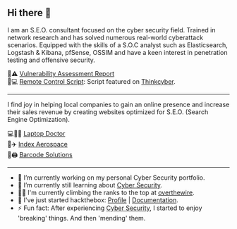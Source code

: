 ## Hi there 👋

<!--
**elijahoh/elijahoh** is a ✨ _special_ ✨ repository because its `README.md` (this file) appears on your GitHub profile.

Here are some ideas to get you started:

- 🔭 I’m currently working on ...
- 🌱 I’m currently learning ...
- 👯 I’m looking to collaborate on ...
- 🤔 I’m looking for help with ...
- 💬 Ask me about ...
- 📫 How to reach me: ...
- 😄 Pronouns: ...
- ⚡ Fun fact: ...
-->
I am an S.E.O. consultant focused on the cyber security field. Trained in network research and has solved numerous real-world cyberattack scenarios. Equipped with the skills of a S.O.C analyst such as Elasticsearch, Logstash & Kibana, pfSense, OSSIM and have a keen interest in penetration testing and offensive security.

📔⚠️ [Vulnerability Assessment Report](https://github.com/elijahoh/Vulnerability_Assessment/blob/main/Vulnerability%20Assessment%20Project.pdf)<br/>
📜💻 [Remote Control Script](https://github.com/elijahoh/Remote_Control/blob/main/remote_control.sh "Network Research Project"): Script featured on [Thinkcyber](https://www.thinkcyber.co.il/training).

---

I find joy in helping local companies to gain an online presence and increase their sales revenue by creating websites optimized for S.E.O. (Search Engine Optimization).

💻👨‍⚕ [Laptop Doctor](https://laptopdoctor.com.sg "A collaboration with Kato-Tech Pte. Ltd.") <br/>
🔧✈️ [Index Aerospace](https://indexaerospace.sg/ "A collaboration with Index Aerospace Pte. Ltd.")<br/>
🧾🖨️ [Barcode Solutions](https://hetechsolutions.com/ "SEO Consultant for Hetech Solutions Pte. Ltd.")

---
- 🔭 I’m currently working on my personal Cyber Security portfolio.
- 🌱 I’m currently still learning about [Cyber Security](https://www.centreforcybersecurity.com/ "Cyber Security course provider & career consultant").
- 🧗‍♂️ I'm currently climbing the ranks to the top at [overthewire](https://www.wechall.net//profile/elijahoh).
- 🧰 I've just started hackthebox: [Profile](https://app.hackthebox.com/profile/877556) | [Documentation](https://elijahoh.gitbook.io/hack-the-box).
- ⚡ Fun fact: After experiencing [Cyber Security](https://www.thinkcyber.co.il/ "Real-life cyber attacks simulator"), I started to enjoy 'breaking' things. And then 'mending' them.
